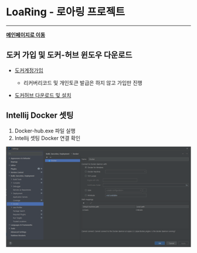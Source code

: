 # LoaRing - 로아링 프로젝트

---

**[메인페이지로 이동](README.md)**

## 도커 가입 및 도커-허브 윈도우 다운로드

- [도커계정가입](https://www.lainyzine.com/ko/article/how-to-create-a-docker-hub-account/)
    - 리커버리코드 및 개인토큰 발급은 하지 않고 가입만 진행

- [도커허브 다운로드 및 설치](https://yooloo.tistory.com/38)

## Intellij Docker 셋팅

1. Docker-hub.exe 파일 실행
2. Intellij 셋팅 Docker 연결 확인

![readme-docker-image.png](readme/setting-docker.png)